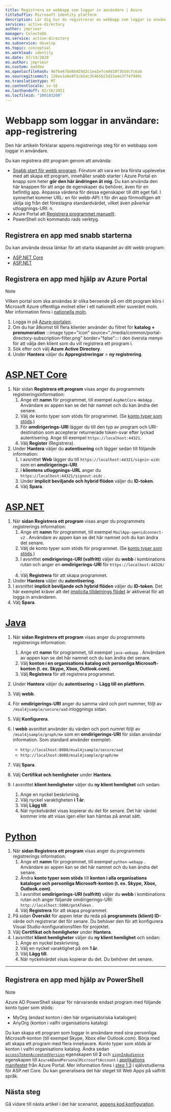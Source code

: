 ```yaml
---
title: Registrera en webbapp som loggar in användare | Azure
titleSuffix: Microsoft identity platform
description: Lär dig hur du registrerar en webbapp som loggar in användare
services: active-directory
author: jmprieur
manager: CelesteDG
ms.service: active-directory
ms.subservice: develop
ms.topic: conceptual
ms.workload: identity
ms.date: 07/14/2020
ms.author: jmprieur
ms.custom: aaddev
ms.openlocfilehash: 96fbe676d4b929d2c1ee2efce0d10f3b5dc7c6ab
ms.sourcegitcommit: 126ee1e8e8f2cb5dc35465b23d23a4e3f747949c
ms.translationtype: MT
ms.contentlocale: sv-SE
ms.lasthandoff: 02/10/2021
ms.locfileid: "100103200"
---
```

# <a name="web-app-that-signs-in-users-app-registration"></a>Webbapp som loggar in användare: app-registrering

Den här artikeln förklarar appens registrerings steg för en webbapp som loggar in användare.

Du kan registrera ditt program genom att använda:

- [Snabb start för webb program](#register-an-app-by-using-the-quickstarts). Förutom att vara en bra första upplevelse med att skapa ett program, innehåller snabb starter i Azure Portal en knapp som heter **gör den här ändringen åt mig**. Du kan använda den här knappen för att ange de egenskaper du behöver, även för en befintlig app. Anpassa värdena för dessa egenskaper till ditt eget fall. I synnerhet kommer URL: en för webb-API: t för din app förmodligen att skilja sig från det föreslagna standardvärdet, vilket även påverkar utloggnings-URI: n.
- Azure Portal att [Registrera programmet manuellt](#register-an-app-by-using-the-azure-portal).
- PowerShell och kommando rads verktyg.

## <a name="register-an-app-by-using-the-quickstarts"></a>Registrera en app med snabb starterna

Du kan använda dessa länkar för att starta skapandet av ditt webb program:

- [ASP.NET Core](https://aka.ms/aspnetcore2-1-aad-quickstart-v2)
- [ASP.NET](https://ms.portal.azure.com/#blade/Microsoft_AAD_RegisteredApps/applicationsListBlade/quickStartType/AspNetWebAppQuickstartPage/sourceType/docs)

## <a name="register-an-app-by-using-the-azure-portal"></a>Registrera en app med hjälp av Azure Portal

> [!NOTE]
> Vilken portal som ska användas är olika beroende på om ditt program körs i Microsoft Azure offentliga molnet eller i ett nationellt eller suveränt moln. Mer information finns i [nationella moln](./authentication-national-cloud.md#app-registration-endpoints).


1. Logga in på <a href="https://portal.azure.com/" target="_blank">Azure-portalen</a>. 
1. Om du har åtkomst till flera klienter använder du filtret för **katalog + prenumeration** :::image type="icon" source="./media/common/portal-directory-subscription-filter.png" border="false"::: i den översta menyn för att välja den klient som du vill registrera ett program i.
1. Sök efter och välj **Azure Active Directory**.
1. Under **Hantera** väljer du **Appregistreringar**  >  **ny registrering**.

# <a name="aspnet-core"></a>[ASP.NET Core](#tab/aspnetcore)

1. När sidan **Registrera ett program** visas anger du programmets registreringsinformation:
   1. Ange ett **namn** för programmet, till exempel `AspNetCore-WebApp` . Användare av appen kan se det här namnet och du kan ändra det senare.
   1. Välj de konto typer som stöds för programmet. (Se [konto typer som stöds](./v2-supported-account-types.md).)
   1. För **omdirigerings-URI** lägger du till den typ av program och URI-destination som accepterar returnerade token-svar efter lyckad autentisering. Ange till exempel `https://localhost:44321`.
   1. Välj **Register** (Registrera).
1. Under **Hantera** väljer du **autentisering** och lägger sedan till följande information:
   1. I avsnittet **Web** lägger du till `https://localhost:44321/signin-oidc` som en **omdirigerings-URI**.
   1. I **klientens utloggnings-URL** anger du `https://localhost:44321/signout-oidc` .
   1. Under **implicit beviljande och hybrid flöden** väljer du **ID-token**.
   1. Välj **Spara**.
   
# <a name="aspnet"></a>[ASP.NET](#tab/aspnet)

1. När **sidan Registrera ett program** visas anger du programmets registrerings information:
   1. Ange ett **namn** för programmet, till exempel `MailApp-openidconnect-v2` . Användare av appen kan se det här namnet och du kan ändra det senare.
   1. Välj de konto typer som stöds för programmet. (Se [konto typer som stöds](./v2-supported-account-types.md).)
   1. I avsnittet **omdirigerings-URI (valfritt)** väljer du **webb** i kombinations rutan och anger en **omdirigerings-URI** för `https://localhost:44326/` .
   1. Välj **Registrera** för att skapa programmet.
1. Under **Hantera** väljer du **autentisering**.
1. I avsnittet **implicit beviljande och hybrid flöden** väljer du **ID-token**. Det här exemplet kräver att det [implicita tilldelnings flödet](v2-oauth2-implicit-grant-flow.md) är aktiverat för att logga in användaren.
1. Välj **Spara**.

# <a name="java"></a>[Java](#tab/java)

1. När **sidan Registrera ett program** visas anger du programmets registrerings information: 
    1. Ange ett **namn** för programmet, till exempel `java-webapp` . Användare av appen kan se det här namnet och du kan ändra det senare. 
    1. Välj **konton i en organisations katalog och personliga Microsoft-konton (t. ex. Skype, Xbox, Outlook.com)**.
    1. Välj **Registrera** för att registrera programmet.
1. Under **Hantera** väljer du **autentisering**  >  **Lägg till en plattform**.
1. Välj **webb**.
1. För **omdirigerings-URI** anger du samma värd och port nummer, följt av `/msal4jsample/secure/aad` inloggnings sidan. 
1. Välj **Konfigurera**.
1. I **webb** avsnittet använder du värden och port numret följt av `/msal4jsample/graph/me` som en **omdirigerings-URI** för sidan användar information.
Som standard använder exemplet:
   - `http://localhost:8080/msal4jsample/secure/aad`
   - `http://localhost:8080/msal4jsample/graph/me`

1. Välj **Spara**.
1. Välj **Certifikat och hemligheter** under **Hantera**.
1. I avsnittet **klient hemligheter** väljer du **ny klient hemlighet** och sedan:

   1. Ange en nyckel beskrivning.
   1. Välj nyckel varaktigheten **i 1 år**.
   1. Välj **Lägg till**.
   1. När nyckelvärdet visas kopierar du det för senare. Det här värdet kommer inte att visas igen eller kan hämtas på annat sätt.

# <a name="python"></a>[Python](#tab/python)

1. När **sidan Registrera ett program** visas anger du programmets registrerings information:
   1. Ange ett **namn** för programmet, till exempel `python-webapp` . Användare av appen kan se det här namnet och du kan ändra det senare.
   1. Ändra **konto typer som stöds** till **konton i alla organisations kataloger och personliga Microsoft-konton (t. ex. Skype, Xbox, Outlook.com)**.
   1. I avsnittet **omdirigerings-URI (valfritt)** väljer du **webb** i kombinations rutan och anger följande omdirigerings-URI: `http://localhost:5000/getAToken` .
   1. Välj **Registrera** för att skapa programmet.
1. På sidan **Översikt** för appen letar du reda på **programmets (klient) ID-** värde och registrerar det för senare. Du behöver den för att konfigurera Visual Studio-konfigurationsfilen för projektet.
1. Välj **Certifikat och hemligheter** under **Hantera**.
1. I avsnittet **klient hemligheter** väljer du **ny klient hemlighet** och sedan:
   1. Ange en nyckel beskrivning.
   1. Välj en nyckel varaktighet på om **1 år**.
   1. Välj **Lägg till**.
   1. När nyckelvärdet visas kopierar du det. Du behöver det senare.
---

## <a name="register-an-app-by-using-powershell"></a>Registrera en app med hjälp av PowerShell

> [!NOTE]
> Azure AD PowerShell skapar för närvarande endast program med följande konto typer som stöds:
>
> - MyOrg (endast konton i den här organisatoriska katalogen)
> - AnyOrg (konton i valfri organisations katalog)
>
> Du kan skapa ett program som loggar in användare med sina personliga Microsoft-konton (till exempel Skype, Xbox eller Outlook.com). Börja med att skapa ett program med flera innehavare. Konto typer som stöds är konton i valfri organisations katalog. Ändra sedan [`accessTokenAcceptedVersion`](./reference-app-manifest.md#accesstokenacceptedversion-attribute) egenskapen till **2** och [`signInAudience`](./reference-app-manifest.md#signinaudience-attribute) egenskapen till `AzureADandPersonalMicrosoftAccount` i [applikations manifestet](./reference-app-manifest.md) från Azure Portal. Mer information finns i [steg 1,3](https://github.com/Azure-Samples/active-directory-aspnetcore-webapp-openidconnect-v2/tree/master/1-WebApp-OIDC/1-3-AnyOrgOrPersonal#step-1-register-the-sample-with-your-azure-ad-tenant) i självstudierna för ASP.net Core. Du kan generalisera det här steget till Web Apps på valfritt språk.

## <a name="next-steps"></a>Nästa steg

Gå vidare till nästa artikel i det här scenariot, [appens kod konfiguration](scenario-web-app-sign-user-app-configuration.md).
